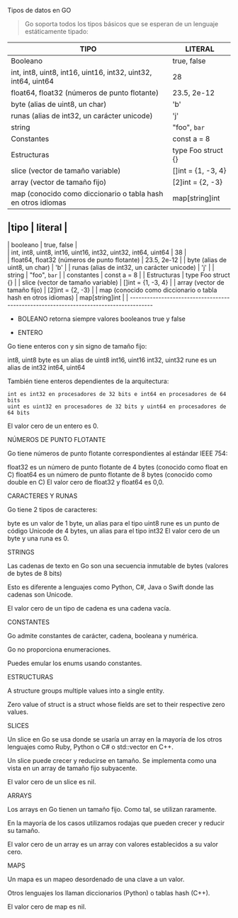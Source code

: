 Tipos de datos en GO

> Go soporta todos los tipos básicos que se esperan de un lenguaje estáticamente tipado:
 
| TIPO                                                            | LITERAL            | 
| --------------------------------------------------------------- | ------------------ | 
| Booleano                                                        |true, false         | 
| int, int8, uint8, int16, uint16, int32, uint32, int64, uint64   | 28                 | 
| float64, float32  (números de punto flotante)                   | 23.5, 2e-12        |
| byte (alias de uint8, un char)                                  | 'b'                |
| runas  (alias de int32, un carácter unicode)                    | 'j'                | 
| string                                                          |  "foo", `bar`      | 
| Constantes                                                      | const a = 8        | 
| Estructuras                                                     | type Foo struct {} |
| slice  (vector de tamaño variable)                              | []int = {1, -3, 4} | 
| array (vector de tamaño fijo)                                   | [2]int = {2, -3}   | 
| map (conocido como diccionario o tabla hash en otros idiomas    | map[string]int     | 


|tipo                                                           | literal              |
----------------------------------------------------------------------------------------
| booleano                                                      | true, false          |       
| int, int8, uint8, int16, uint16, int32, uint32, int64, uint64 | 38                   |   
| float64, float32  (números de punto flotante)                 | 23.5, 2e-12          |
| byte (alias de uint8, un char)                                | 'b'                  |
| runas  (alias de int32, un carácter unicode)                  | 'j'                  |
| string                                                        | "foo", `bar`         |
| constantes                                                    | const a = 8          |
| Estructuras                                                   | type Foo struct {}   |
| slice  (vector de tamaño variable)                            | []int = {1, -3, 4}   |
| array (vector de tamaño fijo)                                 | [2]int = {2, -3}     |
| map (conocido como diccionario o tabla hash en otros idiomas) | map[string]int       |
| --------------------------------------------------------------------------------------

- BOLEANO 
  retorna siempre valores booleanos  true y false
  
- ENTERO
 
Go tiene enteros con y sin signo de tamaño fijo:

  int8, uint8
  byte es un alias de uint8
  int16, uint16
  int32, uint32
  rune es un alias de int32
  int64, uint64

También tiene enteros dependientes de la arquitectura:

    int es int32 en procesadores de 32 bits e int64 en procesadores de 64 bits
    uint es uint32 en procesadores de 32 bits y uint64 en procesadores de 64 bits

El valor cero de un entero es 0.

NÚMEROS DE PUNTO FLOTANTE

Go tiene números de punto flotante correspondientes al estándar IEEE 754:

float32 es un número de punto flotante de 4 bytes (conocido como float en C)
float64 es un número de punto flotante de 8 bytes (conocido como double en C)
El valor cero de float32 y float64 es 0,0.

CARACTERES Y RUNAS

Go tiene 2 tipos de caracteres:

byte es un valor de 1 byte, un alias para el tipo uint8
rune es un punto de código Unicode de 4 bytes, un alias para el tipo int32
El valor cero de un byte y una runa es 0.

STRINGS

Las cadenas de texto en Go son una secuencia inmutable de bytes (valores de bytes de 8 bits)

Esto es diferente a lenguajes como Python, C#, Java o Swift donde las cadenas son Unicode.

El valor cero de un tipo de cadena es una cadena vacía.

CONSTANTES

Go admite constantes de carácter, cadena, booleana y numérica.

Go no proporciona enumeraciones.

Puedes emular los enums usando constantes.

ESTRUCTURAS

A structure groups multiple values into a single entity.

Zero value of struct is a struct whose fields are set to their respective zero values.

SLICES

Un slice en Go se usa donde se usaría un array en la mayoría de los otros lenguajes como 
Ruby, Python o C# o std::vector en C++.

Un slice puede crecer y reducirse en tamaño. Se implementa como una vista en un array de tamaño 
fijo subyacente.

El valor cero de un slice es nil.

ARRAYS

Los arrays en Go tienen un tamaño fijo. Como tal, se utilizan raramente.

En la mayoría de los casos utilizamos rodajas que pueden crecer y reducir su tamaño.

El valor cero de un array es un array con valores establecidos a su valor cero.

MAPS

Un mapa es un mapeo desordenado de una clave a un valor.

Otros lenguajes los llaman diccionarios (Python) o tablas hash (C++).

El valor cero de map es nil.
